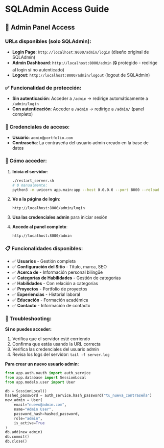 # SQLAdmin Access Guide

## 🔐 Admin Panel Access

### URLs disponibles (solo SQLAdmin):
- **Login Page**: `http://localhost:8000/admin/login` (diseño original de SQLAdmin)
- **Admin Dashboard**: `http://localhost:8000/admin` (🔒 protegido - redirige al login si no autenticado)
- **Logout**: `http://localhost:8000/admin/logout` (logout de SQLAdmin)

### ✅ Funcionalidad de protección:
- **Sin autenticación**: Acceder a `/admin` → redirige automáticamente a `/admin/login`
- **Con autenticación**: Acceder a `/admin` → redirige a `/admin/` (panel completo)

### 👤 Credenciales de acceso:
- **Usuario**: `admin@portfolio.com`
- **Contraseña**: La contraseña del usuario admin creado en la base de datos

### 🚀 Cómo acceder:

1. **Inicia el servidor**:
   ```bash
   ./restart_server.sh
   # O manualmente:
   python3 -m uvicorn app.main:app --host 0.0.0.0 --port 8000 --reload
   ```

2. **Ve a la página de login**:
   ```
   http://localhost:8000/admin/login
   ```

3. **Usa las credenciales admin** para iniciar sesión

4. **Accede al panel completo**:
   ```
   http://localhost:8000/admin
   ```

### 📋 Funcionalidades disponibles:
- ✅ **Usuarios** - Gestión completa
- ✅ **Configuración del Sitio** - Título, marca, SEO
- ✅ **Acerca de** - Información personal bilingüe
- ✅ **Categorías de Habilidades** - Gestión de categorías
- ✅ **Habilidades** - Con relación a categorías
- ✅ **Proyectos** - Portfolio de proyectos
- ✅ **Experiencias** - Historial laboral
- ✅ **Educación** - Formación académica
- ✅ **Contacto** - Información de contacto

### 🔧 Troubleshooting:

**Si no puedes acceder:**
1. Verifica que el servidor esté corriendo
2. Confirma que estás usando la URL correcta
3. Verifica las credenciales del usuario admin
4. Revisa los logs del servidor: `tail -f server.log`

**Para crear un nuevo usuario admin:**
```python
from app.auth.oauth import auth_service
from app.database import SessionLocal
from app.models.user import User

db = SessionLocal()
hashed_password = auth_service.hash_password("tu_nueva_contraseña")
new_admin = User(
    email="nuevo@admin.com",
    name="Admin User",
    password_hash=hashed_password,
    role="admin",
    is_active=True
)
db.add(new_admin)
db.commit()
db.close()
```